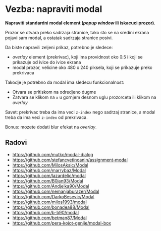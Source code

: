 # Vezba: napraviti modal

**Napraviti standardni modal element (*popup window* ili iskacuci prozor).**

Prozor se otvara preko sadrzaja stranice, tako sto se na sredini ekrana pojavi sam modal, a ostatak sadrzaja stranice posivi. 

Da biste napravili zeljeni prikaz, potrebno je sledece:
- *overlay* element (prekrivac), koji ima providnost oko 0.5 i koji se prikazuje od ivice do ivice ekrana
- modal prozor, velicine oko 480 x 240 piksela, koji se prikazuje preko prekrivaca

Takodje je potrebno da modal ima sledecu funkcionalnost:
- Otvara se pritiskom na odredjeno dugme
- Zatvara se klikom na `x` u gornjem desnom uglu prozorceta ili klikom na *overlay*

Savet: prekrivac treba da ima veci `z-index` nego sadrzaj stranice, a modal treba da ima veci `z-index` od prekrivaca.

Bonus: mozete dodati blur efekat na *overlay*.

## Radovi

- https://github.com/mutko/modal-dialog
- https://github.com/stefancvetincanin/assignment-modal
- https://github.com/MilosAksic/Modal
- https://github.com/marrybaz/Modal
- https://github.com/lazardelic/modal
- https://github.com/B0jan93/Modal
- https://github.com/Andjelka90/Modal
- https://github.com/nemanjaburazer/Modal
- https://github.com/DarkoBesevic/Modal
- https://github.com/milos1993/modal
- https://github.com/bonadea88/Modal
- https://github.com/b-b90/modal
- https://github.com/betman87/Modal
- https://github.com/pera-kojot-genije/modal-box
